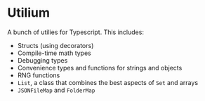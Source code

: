 # Utilium

A bunch of utilies for Typescript. This includes:

-   Structs (using decorators)
-   Compile-time math types
-   Debugging types
-   Convenience types and functions for strings and objects
-   RNG functions
-   `List`, a class that combines the best aspects of `Set` and arrays
-   `JSONFileMap` and `FolderMap`
